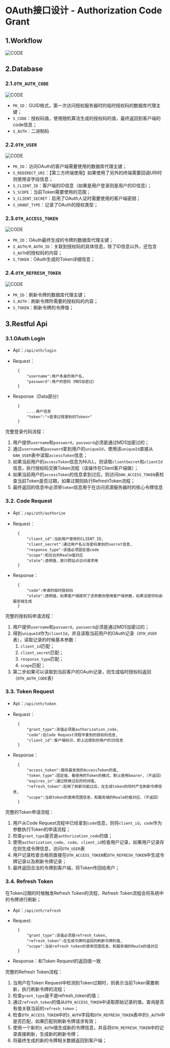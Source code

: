 # OAuth接口设计 - Authorization Code Grant

## 1.Workflow

![CODE](img/dev-101.JPG)

## 2.Database

### 2.1.`OTH_AUTH_CODE`
![CODE](img/dev-102.JPG)

* `PK_ID`：GUID格式，第一次访问授权服务器时的临时授权码的数据库代理主键；
* `S_CODE`：授权码值，使用随机算法生成的授权码的值，最终返回到客户端的code信息；
* `S_AUTH`：二进制码

### 2.2.`OTH_USER`

![CODE](img/dev-103.JPG)

* `PK_ID`：访问OAuth的客户端需要使用的数据库代理主键；
* `S_REDIRECT_URI`：【第三方终端使用】如果使用了另外的终端需要回调URI时则使用该字段信息；
* `S_CLIENT_ID`：客户端的ID信息（如果是用户登录则是用户的ID信息）；
* `S_SCOPE`：当前Token需要使用的范围；
* `S_CLIENT_SECRET`：启用了OAuth人证时需要使用的客户端密钥；
* `S_GRANT_TYPE`：记录了OAuth的授权类型；

### 2.3.`OTH_ACCESS_TOKEN`

![CODE](img/dev-104.JPG)

* `PK_ID`：OAuth最终生成的令牌的数据库代理主键；
* `S_AUTH/R_AUTH_ID`：关联到授权码的具体信息，除了ID信息以外，还包含`S_AUTH`的授权码的内容；
* `S_TOKEN`：OAuth生成的Token详细信息；

### 2.4.`OTH_REFRESH_TOKEN`

![CODE](img/dev-105.JPG)

* `PK_ID`：刷新令牌的数据库代理主键；
* `S_AUTH`：刷新令牌所需要的授权码的内容；
* `S_TOKEN`：刷新令牌的令牌值；

## 3.Restful Api

### 3.1.OAuth Login

* Api：`/api/oth/login`
* Request：

		{
			"username":用户本身的用户名,
			"password":用户的密码（MD5加密过）
		}
* Response（Data部分）

		{
			....用户信息
			"token":"<登录过程拿到的Token>"
		}

完整登录代码流程：

1. 用户提供`username`和`password`，`password`必须是通过MD5加密过的；
2. 通过`username`和`password`拿到用户的`uniqueId`，使用该`uniqueId`直接从`OAH_USER`表中读取`accessToken`信息；
3. 如果当前用户的`accessToken`信息为NULL，则读取`clientSecret`和`clientId`信息，执行授权码交换Token流程（该操作在Client客户端做）；
4. 如果当前用户的`accessToken`的信息拿到过后，则访问`OAH_ACCESS_TOKEN`表检查当前Token是否过期，如果过期则执行RefreshToken流程；
5. 最终返回的信息中必须带`token`信息用于在访问资源服务器时的核心令牌信息

### 3.2. Code Request

* Api：`/api/oth/authorize`
* Request：

		{
			"client_id":当前用户使用的CLIENT_ID,
			"client_secret":通过用户名以及密码拿到的secret信息,
			"response_type":该值必须固定值code
			"scope":和后台的Realm值对应
			"state":透明值，放只跨站点访问请求用
		}

* Response：

		{
			"code":申请的临时授权码
			"state":透明值，如果客户端提供了该参数则使用客户端参数，如果没提供则由服务端生成
		}

完整的授权码申请流程：

1. 用户提供`username`和`password`，`password`必须是通过MD5加密过的；
2. 得到`uniqueId`作为`clientId`，并且读取当前用户的OAuth记录（`OTH_USER`表），读取记录的时候基本参数：
	1. `client_id`匹配；
	2. `client_secret`匹配；
	3. `response_type`匹配；
	4. `scope`匹配；
4. 第二步如果可以读取到当前客户的OAuth记录，则生成临时授权码返回（`OTH_AUTH_CODE`表）

### 3.3. Token Request

* Api：`/api/oth/token`
* Request：

		{
			"grant_type":该值必须是authorization_code,
			"code":在Code Request流程中拿到的授权码信息,
			"client_id":客户端标识，即上边提到的用户的ID信息
		}
* Response：

		{
			"access_token":服务器发放的AccessToken的值,
			"token_type":固定值，看使用的Token的模式，默认使用bearer,（不返回）
			"expires_in":通过转换过后的时间值,
			"refresh_token":启用了刷新功能过后，在生成token的同时产生刷新令牌信息,
			"scope":当前token的使用范围信息，和服务端的Realm的值对应，（不返回）
		}

完整的Token申请流程：

1. 用户从Code Request流程中已经拿到`code`信息，则将`client_id`，`code`作为参数执行Token的申请流程；
2. 检查`grant_type`是否是`authorization_code`的值；
3. 使用`authorization_code`、`code`、`client_id`检查用户记录，如果用户记录存在则生成令牌信息，访问`OTH_USER`表
4. 用户记录检查合格则直接在`OTH_ACCESS_TOKEN`和`OTH_REFRESH_TOKEN`中生成令牌记录以及刷新令牌记录；
5. 最终返回合法的令牌到客户端，将Token传回给用户；

### 3.4. Refresh Token

在Token过期的时候触发Refresh Token的流程，Refresh Token流程会将系统中的令牌进行刷新；

* Api：`/api/oth/refresh`
* Request:

		{
			"grant_type":该值必须是refresh_token,
			"refresh_token":在生成令牌时返回的刷新令牌的值,
			"scope":当前refresh token的使用范围信息，和服务端的Realm的值对应
		}
* Response：和Token Request的返回值一致

完整的Refresh Token流程：

1. 当用户在Token Request中检测到Token过期时，则表示当前Token需要刷新，执行刷新令牌的流程；
2. 检查`grant_type`是不是refresh_token的值；
3. 通过`refresh_token`的值从`OTH_ACCESS_TOKEN`中读取原始记录的值，查询是否有值关联当前的`refresh_token`；
4. 检查`OTH_ACCESS_TOKEN`中的`S_AUTH`字段和`OTH_REFRESH_TOKEN`表中的`S_AUTH`中是否匹配，如果匹配则刷新令牌请求有效；
5. 使用一个新的`S_AUTH`值生成新的令牌信息，并且将`OTH_REFRESH_TOKEN`中的记录直接刷新，生成新的刷新令牌；
6. 将最终生成的新的令牌相关数据返回到客户端；

